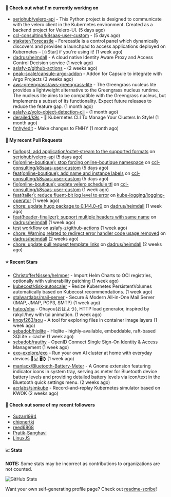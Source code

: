#### 👷 Check out what I'm currently working on

- [seriohub/velero-api](https://github.com/seriohub/velero-api) - This Python project is designed to communicate with the velero client in the Kubernetes environment. Created as a backend project for Velero-UI. (5 days ago)
- [ccl-consulting/k8saas-user-custom](https://github.com/ccl-consulting/k8saas-user-custom) -  (5 days ago)
- [stakater/Forecastle](https://github.com/stakater/Forecastle) - Forecastle is a control panel which dynamically discovers and provides a launchpad to access applications deployed on Kubernetes  – [✩Star] if you&#39;re using it! (1 week ago)
- [dadrus/heimdall](https://github.com/dadrus/heimdall) - A cloud native Identity Aware Proxy and Access Control Decision service (1 week ago)
- [aslafy-z/github-actions](https://github.com/aslafy-z/github-actions) -  (2 weeks ago)
- [peak-scale/capsule-argo-addon](https://github.com/peak-scale/capsule-argo-addon) - Addon for Capsule to integrate with Argo Projects (3 weeks ago)
- [aws-greengrass/aws-greengrass-lite](https://github.com/aws-greengrass/aws-greengrass-lite) - The Greengrass nucleus lite provides a lightweight alternative to the Greengrass nucleus runtime. The nucleus lite aims to be compatible with the Greengrass nucleus, but implements a subset of its functionality. Expect future releases to reduce the feature gap. (1 month ago)
- [aslafy-z/yolo-object-detection-cli](https://github.com/aslafy-z/yolo-object-detection-cli) -  (1 month ago)
- [derailed/k9s](https://github.com/derailed/k9s) - 🐶 Kubernetes CLI To Manage Your Clusters In Style! (1 month ago)
- [fmhy/edit](https://github.com/fmhy/edit) - Make changes to FMHY (1 month ago)



#### 🔨 My recent Pull Requests

- [fix(logs): add application/octet-stream to the supported formats](https://github.com/seriohub/velero-api/pull/48) on [seriohub/velero-api](https://github.com/seriohub/velero-api) (5 days ago)
- [fix(online-boutique): stop forcing online-boutique namespace](https://github.com/ccl-consulting/k8saas-user-custom/pull/14) on [ccl-consulting/k8saas-user-custom](https://github.com/ccl-consulting/k8saas-user-custom) (5 days ago)
- [feat(online-boutique): add name and instance labels](https://github.com/ccl-consulting/k8saas-user-custom/pull/13) on [ccl-consulting/k8saas-user-custom](https://github.com/ccl-consulting/k8saas-user-custom) (5 days ago)
- [fix(online-boutique): update velero schedule ttl](https://github.com/ccl-consulting/k8saas-user-custom/pull/11) on [ccl-consulting/k8saas-user-custom](https://github.com/ccl-consulting/k8saas-user-custom) (1 week ago)
- [feat(tailer): reduce fluent-bit log level to error](https://github.com/kube-logging/logging-operator/pull/1957) on [kube-logging/logging-operator](https://github.com/kube-logging/logging-operator) (1 week ago)
- [chore: update hugo package to 0.144.0-r0](https://github.com/dadrus/heimdall/pull/2245) on [dadrus/heimdall](https://github.com/dadrus/heimdall) (1 week ago)
- [feat(header-finalizer): support multiple headers with same name](https://github.com/dadrus/heimdall/pull/2244) on [dadrus/heimdall](https://github.com/dadrus/heimdall) (1 week ago)
- [test workflow](https://github.com/aslafy-z/github-actions/pull/16) on [aslafy-z/github-actions](https://github.com/aslafy-z/github-actions) (1 week ago)
- [chore: Warning related to redirect error handler code usage removed](https://github.com/dadrus/heimdall/pull/2203) on [dadrus/heimdall](https://github.com/dadrus/heimdall) (2 weeks ago)
- [chore: update pull request template links](https://github.com/dadrus/heimdall/pull/2202) on [dadrus/heimdall](https://github.com/dadrus/heimdall) (2 weeks ago)

#### ⭐ Recent Stars

- [ChristofferNissen/helmper](https://github.com/ChristofferNissen/helmper) - Import Helm Charts to OCI registries, optionally with vulnerability patching (1 week ago)
- [kubecost/disk-autoscaler](https://github.com/kubecost/disk-autoscaler) - Resize Kubernetes PersistentVolumes automatically based on Kubecost recommendations. (1 week ago)
- [stalwartlabs/mail-server](https://github.com/stalwartlabs/mail-server) - Secure &amp; Modern All-in-One Mail Server (IMAP, JMAP, POP3, SMTP) (1 week ago)
- [hatoo/oha](https://github.com/hatoo/oha) - Ohayou(おはよう), HTTP load generator, inspired by rakyll/hey with tui animation. (1 week ago)
- [knqyf263/sou](https://github.com/knqyf263/sou) - A tool for exploring files in container image layers (1 week ago)
- [sebadob/hiqlite](https://github.com/sebadob/hiqlite) - Hiqlite - highly-available, embeddable, raft-based SQLite &#43; cache (1 week ago)
- [sebadob/rauthy](https://github.com/sebadob/rauthy) - OpenID Connect Single Sign-On Identity &amp; Access Management (1 week ago)
- [exo-explore/exo](https://github.com/exo-explore/exo) - Run your own AI cluster at home with everyday devices 📱💻 🖥️⌚ (1 week ago)
- [maniacx/Bluetooth-Battery-Meter](https://github.com/maniacx/Bluetooth-Battery-Meter) - A Gnome extension featuring indicator icons in system tray, serving as meter for Bluetooth device battery levels and providing detailed battery levels via icon/text in the Bluetooth quick settings menu. (2 weeks ago)
- [acrlabs/simkube](https://github.com/acrlabs/simkube) - Record-and-replay Kubernetes simulator based on KWOK (2 weeks ago)

#### 👯 Check out some of my recent followers

- [Suzan1994](https://github.com/Suzan1994)
- [chipnertkj](https://github.com/chipnertkj)
- [reed6868](https://github.com/reed6868)
- [Pratik-Sanghavi](https://github.com/Pratik-Sanghavi)
- [LinuxJS](https://github.com/LinuxJS)

#### 📈 Stats

**NOTE:** Some stats may be incorrect as contributions to organizations
are not counted.

![GitHub Stats](https://github-readme-stats.vercel.app/api?username=aslafy-z&count_private=false&theme=tokyonight&show_icons=true)

Want your own self-generating profile page? Check out [readme-scribe](https://github.com/muesli/readme-scribe)!
